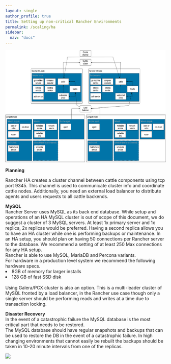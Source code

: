 ```yaml
---
layout: single
author_profile: true
title: Setting up non-critical Rancher Environments
permalink: /scaling/ha
sidebar:
  nav: "docs"
---
```


<p><img src="../media/image009.png" width="624" height="351" /></p>

<p><b>Planning</b></p>
<p>Rancher HA creates a cluster channel between cattle components using tcp port 9345. This channel is used to communicate cluster info and coordinate cattle nodes. 
Additionally, you need an external load balancer to distribute agents and users requests to all cattle backends.</p>
<b>MySQL</b><br>
Rancher Server uses MySQL as its back end database.  While setup and operations of an HA MySQL cluster is out of scope of this document, we do suggest a cluster of 3 MySQL servers. At least 1x primary server and 1x replica, 2x replicas would be preferred. Having a second replica allows you to have an HA cluster while one is performing backups or maintenance. In an HA setup, you should plan on having 50 connections per Rancher server to the database. We recommend a setting of at least 250 Max connections for any HA setup.<br>
Rancher is able to use MySQL, MariaDB and Percona variants. <br>
For hardware in a production level system we recommend the following hardware specs. 
<li>8GB of memory for larger installs</li>
<li>128 GB of fast SSD disk</li><br>
Using Galera/PCX cluster is also an option. This is a multi-leader cluster of MySQL fronted by a load balancer, in the Rancher use case though only a single server should be performing reads and writes at a time due to transaction locking. 

<b>Disaster Recovery</b><br>
In the event of a catastrophic failure the MySQL database is the most critical part that needs to be restored.<br>
The MySQL database should have regular snapshots and backups that can be used to restore the DB in the event of a catastrophic failure. In high changing environments that cannot easily be rebuilt the backups should be taken in 10-20 minute intervals from one of the replicas. <br>

<p><img src="../../media/image011.png" /></p>